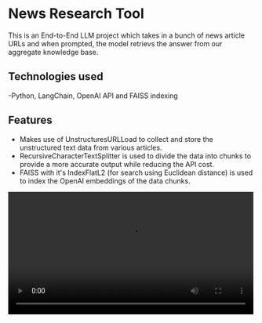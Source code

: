 # News Research Tool

This is an End-to-End LLM project which takes in a bunch of news article URLs and when prompted, the model retrievs the answer from our aggregate knowledge base.

## Technologies used
-Python, LangChain, OpenAI API and FAISS indexing

## Features
- Makes use of UnstructuresURLLoad to collect and store the unstructured text data from various articles.
- RecursiveCharacterTextSplitter is used to divide the data into chunks to provide a more accurate output while reducing the API cost.
- FAISS with it's IndexFlatL2 (for search using Euclidean distance) is used to index the OpenAI embeddings of the data chunks.

<video controls width="500">
  <source src="URL_OF_YOUR_VIDEO.mp4" type="video/mp4">
  Your browser does not support the video tag.
</video>
